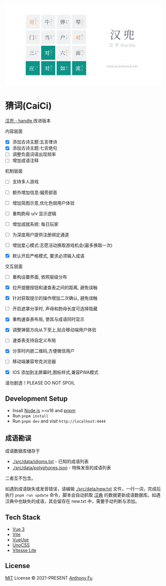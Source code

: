![](./public/og.png)

# 猜词(CaiCi)

[ 汉兜 - handle ](https://handle.antfu.me)改进版本


内容层面
- [x] 添加古诗主题:五言律诗
- [x] 添加古诗主题:七言绝句
- [ ] 调整负面词语出现频率
- [ ] 增加成语注释
  
机制层面
- [ ] 支持多人游戏
- [ ] 额外增加信息:偏旁部首
- [ ] 增加简图示意,优化色弱用户体验
- [ ] 重构韵母 u/v 显示逻辑
- [ ] 增加成就系统: 每日玩家
- [ ] 为深度用户提供注册绑定通道
- [ ] 增加爱心模式:志愿活动换取游戏机会(最多换取一次)
- [x] 默认开启严格模式, 要求必须输入成语



交互层面
- [ ] 重构设置界面, 依照层级分布
- [x] 拉开提醒按钮和速查表之间的距离, 避免误触
- [x] 针对获取提示的操作增加二次确认, 避免误触
- [ ] 开启遮罩分享时, 声母和韵母长度可选择隐藏
- [x] 重构速查表布局, 使其与成语同时显示
- [x] 调整弹窗方向从下至上,贴合移动端用户体验
- [ ] 速查表支持自定义布局
- [x] 分享时内嵌二维码,方便微信用户
- [ ] 移动端兼容夸克浏览器
- [x] IOS 添加到主屏幕时,图标样式,兼容PWA模式



请勿剧透！PLEASE DO NOT SPOIL

## Development Setup

- Insall [Node.js](https://nodejs.org/en/) >=v16 and [pnpm](https://pnpm.io/)
- Run `pnpm install`
- Run `pnpm dev` and visit `http://localhost:4444`

## 成语勘误

成语数据库储存于

- [./src/data/idioms.txt](./src/data/idioms.txt) - 已知的成语列表
- [./src/data/polyphones.json](./src/data/polyphones.json) - 特殊发音的成语列表

二者互不包含。

如遇到成语缺失或发音错误，请编辑 [./src/data/new.txt](./src/data/new.txt) 文件，一行一词，完成后执行 `pnpm run update` 命令，脚本会自动抓取 [汉典](https://www.zdic.net/) 的数据更新成语数据库。如遇汉典中也缺失的成语，其会留存在 new.txt 中，需要手动判断与添加。

## Tech Stack

- [Vue 3](https://v3.vuejs.org/)
- [Vite](https://vitejs.dev/)
- [VueUse](https://vueuse.org/)
- [UnoCSS](https://github.com/antfu/unocss)
- [Vitesse Lite](https://github.com/antfu/vitesse-lite)

## License

[MIT](./LICENSE) License © 2021-PRESENT [Anthony Fu](https://github.com/antfu)
